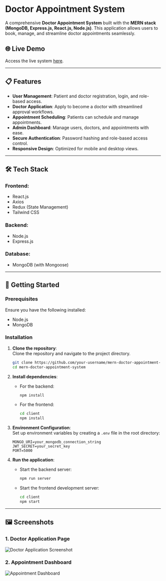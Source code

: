 # Doctor Appointment System  

A comprehensive **Doctor Appointment System** built with the **MERN stack (MongoDB, Express.js, React.js, Node.js)**. This application allows users to book, manage, and streamline doctor appointments seamlessly.  

## 🌐 Live Demo  
Access the live system [here](https://mern-doctor-appointment-system.onrender.com/apply-doctor).  

---

## 📋 Features  
- **User Management**: Patient and doctor registration, login, and role-based access.  
- **Doctor Application**: Apply to become a doctor with streamlined approval workflows.  
- **Appointment Scheduling**: Patients can schedule and manage appointments.  
- **Admin Dashboard**: Manage users, doctors, and appointments with ease.  
- **Secure Authentication**: Password hashing and role-based access control.  
- **Responsive Design**: Optimized for mobile and desktop views.  

---

## 🛠️ Tech Stack  

### Frontend:  
- React.js  
- Axios  
- Redux (State Management)  
- Tailwind CSS  

### Backend:  
- Node.js  
- Express.js  

### Database:  
- MongoDB (with Mongoose)  

---

## 🚀 Getting Started  

### Prerequisites  
Ensure you have the following installed:  
- Node.js  
- MongoDB  

### Installation  

1. **Clone the repository**:  
   Clone the repository and navigate to the project directory.  
   ```bash  
   git clone https://github.com/your-username/mern-doctor-appointment-system.git  
   cd mern-doctor-appointment-system  
   ```  

2. **Install dependencies**:  
   - For the backend:  
     ```bash  
     npm install  
     ```  
   - For the frontend:  
     ```bash  
     cd client  
     npm install  
     ```  

3. **Environment Configuration**:  
   Set up environment variables by creating a `.env` file in the root directory:  
   ```plaintext  
   MONGO_URI=your_mongodb_connection_string  
   JWT_SECRET=your_secret_key  
   PORT=5000  
   ```  

4. **Run the application**:  
   - Start the backend server:  
     ```bash  
     npm run server  
     ```  
   - Start the frontend development server:  
     ```bash  
     cd client  
     npm start  
     ```  

---

## 🖼️ Screenshots  

### 1. Doctor Application Page  
![Doctor Application Screenshot](https://via.placeholder.com/800x400.png?text=Screenshot+of+Doctor+Application+Page)  

### 2. Appointment Dashboard  
![Appointment Dashboard](https://via.placeholder.com/800x400.png?text=Screenshot+of+Appointment+Dashboard)  


